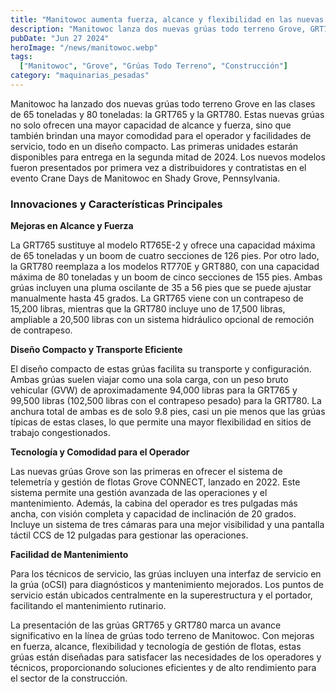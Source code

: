```yaml
---
title: "Manitowoc aumenta fuerza, alcance y flexibilidad en las nuevas grúas todo terreno Grove"
description: "Manitowoc lanza dos nuevas grúas todo terreno Grove, GRT765 y GRT780, con mejoras significativas en fuerza, alcance y flexibilidad, junto con mayor comodidad para el operador y facilidad de servicio."
pubDate: "Jun 27 2024"
heroImage: "/news/manitowoc.webp"
tags:
  ["Manitowoc", "Grove", "Grúas Todo Terreno", "Construcción"]
category: "maquinarias_pesadas"
---
```

Manitowoc ha lanzado dos nuevas grúas todo terreno Grove en las clases de 65 toneladas y 80 toneladas: la GRT765 y la GRT780. Estas nuevas grúas no solo ofrecen una mayor capacidad de alcance y fuerza, sino que también brindan una mayor comodidad para el operador y facilidades de servicio, todo en un diseño compacto. Las primeras unidades estarán disponibles para entrega en la segunda mitad de 2024. Los nuevos modelos fueron presentados por primera vez a distribuidores y contratistas en el evento Crane Days de Manitowoc en Shady Grove, Pennsylvania.

### Innovaciones y Características Principales

**Mejoras en Alcance y Fuerza**

La GRT765 sustituye al modelo RT765E-2 y ofrece una capacidad máxima de 65 toneladas y un boom de cuatro secciones de 126 pies. Por otro lado, la GRT780 reemplaza a los modelos RT770E y GRT880, con una capacidad máxima de 80 toneladas y un boom de cinco secciones de 155 pies. Ambas grúas incluyen una pluma oscilante de 35 a 56 pies que se puede ajustar manualmente hasta 45 grados. La GRT765 viene con un contrapeso de 15,200 libras, mientras que la GRT780 incluye uno de 17,500 libras, ampliable a 20,500 libras con un sistema hidráulico opcional de remoción de contrapeso.

**Diseño Compacto y Transporte Eficiente**

El diseño compacto de estas grúas facilita su transporte y configuración. Ambas grúas suelen viajar como una sola carga, con un peso bruto vehicular (GVW) de aproximadamente 94,000 libras para la GRT765 y 99,500 libras (102,500 libras con el contrapeso pesado) para la GRT780. La anchura total de ambas es de solo 9.8 pies, casi un pie menos que las grúas típicas de estas clases, lo que permite una mayor flexibilidad en sitios de trabajo congestionados.

**Tecnología y Comodidad para el Operador**

Las nuevas grúas Grove son las primeras en ofrecer el sistema de telemetría y gestión de flotas Grove CONNECT, lanzado en 2022. Este sistema permite una gestión avanzada de las operaciones y el mantenimiento. Además, la cabina del operador es tres pulgadas más ancha, con visión completa y capacidad de inclinación de 20 grados. Incluye un sistema de tres cámaras para una mejor visibilidad y una pantalla táctil CCS de 12 pulgadas para gestionar las operaciones.

**Facilidad de Mantenimiento**

Para los técnicos de servicio, las grúas incluyen una interfaz de servicio en la grúa (oCSI) para diagnósticos y mantenimiento mejorados. Los puntos de servicio están ubicados centralmente en la superestructura y el portador, facilitando el mantenimiento rutinario.

La presentación de las grúas GRT765 y GRT780 marca un avance significativo en la línea de grúas todo terreno de Manitowoc. Con mejoras en fuerza, alcance, flexibilidad y tecnología de gestión de flotas, estas grúas están diseñadas para satisfacer las necesidades de los operadores y técnicos, proporcionando soluciones eficientes y de alto rendimiento para el sector de la construcción. 